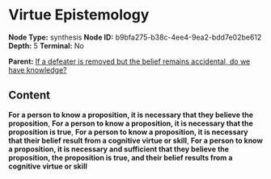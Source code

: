 # Virtue Epistemology

**Node Type:** synthesis
**Node ID:** b9bfa275-b38c-4ee4-9ea2-bdd7e02be612
**Depth:** 5
**Terminal:** No

**Parent:** [If a defeater is removed but the belief remains accidental, do we have knowledge?](if-a-defeater-is-removed-but-the-belief-remains-accidental-do-we-have-knowledge-antithesis-feecb288-e972-4d8a-af76-7b59f2d17a74.md)

## Content

**For a person to know a proposition, it is necessary that they believe the proposition**, **For a person to know a proposition, it is necessary that the proposition is true**, **For a person to know a proposition, it is necessary that their belief result from a cognitive virtue or skill**, **For a person to know a proposition, it is necessary and sufficient that they believe the proposition, the proposition is true, and their belief results from a cognitive virtue or skill**
